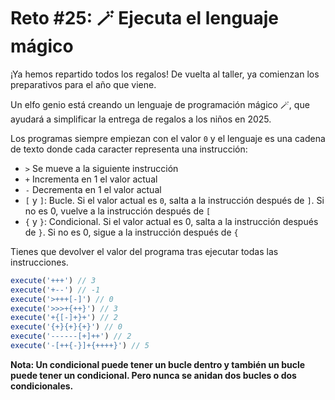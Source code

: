 # Reto #25: 🪄 Ejecuta el lenguaje mágico

¡Ya hemos repartido todos los regalos! De vuelta al taller, ya comienzan los preparativos para el año que viene.

Un elfo genio está creando un lenguaje de programación mágico 🪄, que ayudará a simplificar la entrega de regalos a los niños en 2025.

Los programas siempre empiezan con el valor `0` y el lenguaje es una cadena de texto donde cada caracter representa una instrucción:

- `>` Se mueve a la siguiente instrucción
- `+` Incrementa en 1 el valor actual
- `-` Decrementa en 1 el valor actual
- `[` y `]`: Bucle. Si el valor actual es `0`, salta a la instrucción después de `]`. Si no es 0, vuelve a la instrucción después de `[`
- `{` y `}`: Condicional. Si el valor actual es 0, salta a la instrucción después de `}`. Si no es 0, sigue a la instrucción después de `{`

Tienes que devolver el valor del programa tras ejecutar todas las instrucciones.

```javascript
execute('+++') // 3
execute('+--') // -1
execute('>+++[-]') // 0
execute('>>>+{++}') // 3
execute('+{[-]+}+') // 2
execute('{+}{+}{+}') // 0
execute('------[+]++') // 2
execute('-[++{-}]+{++++}') // 5
```

**Nota: Un condicional puede tener un bucle dentro y también un bucle puede tener un condicional. Pero nunca se anidan dos bucles o dos condicionales.**